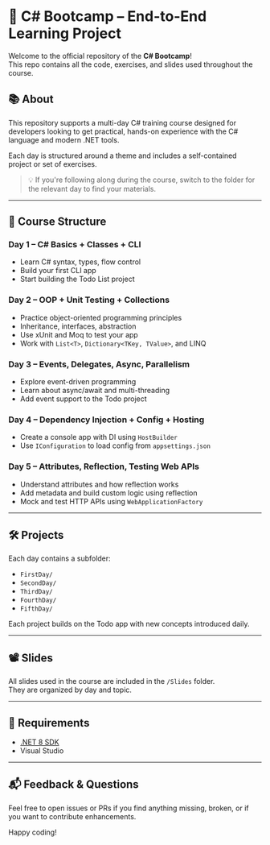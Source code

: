 ﻿# 🧠 C# Bootcamp – End-to-End Learning Project

Welcome to the official repository of the **C# Bootcamp**!  
This repo contains all the code, exercises, and slides used throughout the course.

## 📚 About

This repository supports a multi-day C# training course designed for developers looking to get practical, hands-on experience with the C# language and modern .NET tools.

Each day is structured around a theme and includes a self-contained project or set of exercises.

> 💡 If you're following along during the course, switch to the folder for the relevant day to find your materials.

---

## 📆 Course Structure

### **Day 1 – C# Basics + Classes + CLI**
- Learn C# syntax, types, flow control
- Build your first CLI app
- Start building the Todo List project

### **Day 2 – OOP + Unit Testing + Collections**
- Practice object-oriented programming principles
- Inheritance, interfaces, abstraction
- Use xUnit and Moq to test your app
- Work with `List<T>`, `Dictionary<TKey, TValue>`, and LINQ

### **Day 3 – Events, Delegates, Async, Parallelism**
- Explore event-driven programming
- Learn about async/await and multi-threading
- Add event support to the Todo project

### **Day 4 – Dependency Injection + Config + Hosting**
- Create a console app with DI using `HostBuilder`
- Use `IConfiguration` to load config from `appsettings.json`

### **Day 5 – Attributes, Reflection, Testing Web APIs**
- Understand attributes and how reflection works
- Add metadata and build custom logic using reflection
- Mock and test HTTP APIs using `WebApplicationFactory`

---

## 🛠️ Projects

Each day contains a subfolder:

- `FirstDay/`
- `SecondDay/`
- `ThirdDay/`
- `FourthDay/`
- `FifthDay/`

Each project builds on the Todo app with new concepts introduced daily.

---

## 📽️ Slides

All slides used in the course are included in the `/Slides` folder.  
They are organized by day and topic.

---

## 🚀 Requirements

- [.NET 8 SDK](https://dotnet.microsoft.com/en-us/download)
- Visual Studio

---

## 📬 Feedback & Questions

Feel free to open issues or PRs if you find anything missing, broken, or if you want to contribute enhancements.

Happy coding!
